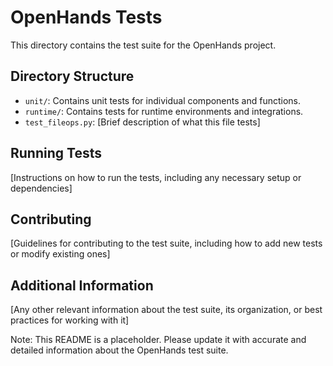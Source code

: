 # OpenHands Tests

This directory contains the test suite for the OpenHands project.

## Directory Structure

- `unit/`: Contains unit tests for individual components and functions.
- `runtime/`: Contains tests for runtime environments and integrations.
- `test_fileops.py`: [Brief description of what this file tests]

## Running Tests

[Instructions on how to run the tests, including any necessary setup or dependencies]

## Contributing

[Guidelines for contributing to the test suite, including how to add new tests or modify existing ones]

## Additional Information

[Any other relevant information about the test suite, its organization, or best practices for working with it]

Note: This README is a placeholder. Please update it with accurate and detailed information about the OpenHands test suite.

